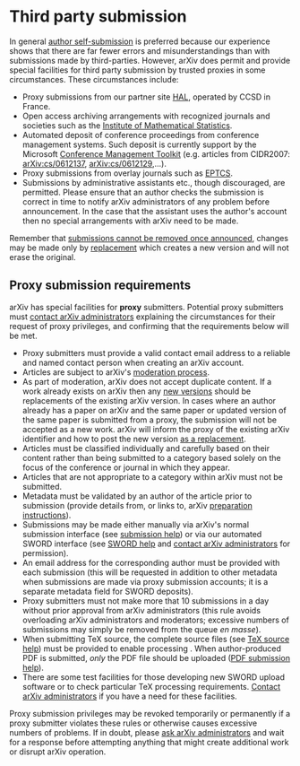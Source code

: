 Third party submission
======================

In general [author self-submission](submit) is preferred because our
experience shows that there are far fewer errors and misunderstandings
than with submissions made by third-parties. However, arXiv does permit
and provide special facilities for third party submission by trusted
proxies in some circumstances. These circumstances include:

-   Proxy submissions from our partner site
    [HAL](http://hal.archives-ouvertes.fr/index.php?langue=en), operated
    by CCSD in France.
-   Open access archiving arrangements with recognized journals and
    societies such as the [Institute of Mathematical
    Statistics](http://www.imstat.org/publications/arxiv.html).
-   Automated deposit of conference proceedings from conference
    management systems. Such deposit is currently support by the
    Microsoft [Conference Management
    Toolkit](http://cmt.research.microsoft.com/cmt/) (e.g. articles from
    CIDR2007: [arXiv:cs/0612137](/abs/cs/0612137),
    [arXiv:cs/0612129](/abs/cs/0612129),...).
-   Proxy submissions from overlay journals such as
    [EPTCS](http://eptcs.org/).
-   Submissions by administrative assistants etc., though discouraged,
    are permitted. Please ensure that an author checks the submission is
    correct in time to notify arXiv administrators of any problem before
    announcement. In the case that the assistant uses the author's
    account then no special arrangements with arXiv need to be made.

Remember that [submissions cannot be removed once announced](versions),
changes may be made only by [replacement](replace) which creates a new
version and will not erase the original.

Proxy submission requirements
-----------------------------

arXiv has special facilities for **proxy** submitters. Potential proxy
submitters must [contact arXiv administrators](contact) explaining the
circumstances for their request of proxy privileges, and confirming that
the requirements below will be met.

-   Proxy submitters must provide a valid contact email address to a
    reliable and named contact person when creating an arXiv account.
-   Articles are subject to
    arXiv's [moderation process](moderation). 
-   As part of moderation, arXiv does not accept duplicate content. If a work already exists on arXiv then any [new versions](versions) should be replacements of the existing arXiv version. In cases where an author already has a paper on arXiv and the same paper or updated version of the same paper is submitted from a proxy, the submission will not be accepted as a new work. arXiv will inform the proxy of the existing arXiv identifier and how to post the new version [as a replacement](replace). 
-   Articles must be classified individually and carefully based on
    their content rather than being submitted to a category based solely
    on the focus of the conference or journal in which they appear.
-   Articles that are not appropriate to a category within arXiv must
    not be submitted.
-   Metadata must be validated by an author of the article prior to
    submission (provide details from, or links to, arXiv [preparation
    instructions](prep)).
-   Submissions may be made either manually via arXiv's normal
    submission interface (see [submission help](submit)) or via our
    automated SWORD interface (see [SWORD help](submit_sword) and
    [contact arXiv administrators](contact) for permission).
-   An email address for the corresponding author must be provided with
    each submission (this will be requested in addition to other
    metadata when submissions are made via proxy submission accounts; it
    is a separate metadata field for SWORD deposits).
-   Proxy submitters must not make more that 10 submissions in a day
    without prior approval from arXiv administrators (this rule avoids
    overloading arXiv administrators and moderators; excessive numbers
    of submissions may simply be removed from the queue *en masse*).
-   When submitting TeX source, the complete source files (see [TeX
    source help](submit_tex)) must be provided to enable processing .
    When author-produced PDF is submitted, *only* the PDF file should be
    uploaded ([PDF submission help](submit_pdf)).
-   There are some test facilities for those developing new SWORD upload
    software or to check particular TeX processing requirements.
    [Contact arXiv administrators](contact) if you have a need for these
    facilities.

Proxy submission privileges may be revoked temporarily or permanently if
a proxy submitter violates these rules or otherwise causes excessive
numbers of problems. If in doubt, please [ask arXiv
administrators](contact) and wait for a response before attempting
anything that might create additional work or disrupt arXiv operation.
